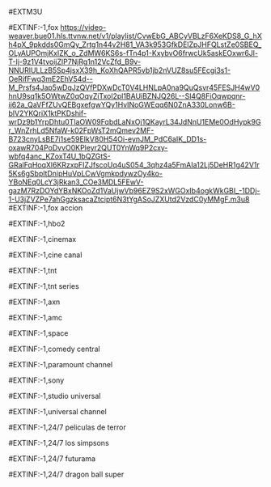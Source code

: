 #EXTM3U

#EXTINF:-1,fox 
https://video-weaver.bue01.hls.ttvnw.net/v1/playlist/CvwEbG_ABCyVBLzF6XeKDS8_G_hXh4pX_9pkdds0GmQy_Zrtg1n44v2H81_VA3k953GfkDElZpJHFQLstZe0SBEQ_OLyAUPOmjKxlZK_o_ZdMW6KS6s-fTn4p1-KxybvO6frwcUk5askEOxwr6Jl-T-Ij-9z1V4tvoijZlP7NjRg1n12VcZfd_B9v-NNURlULLzB5Sp4jsxX39h_KoXhQAPR5vb1jb2nVUZ8su5FEcgi3s1-OeRifFwq3mE2EhV54d--M_Prsfs4Jap5wDqJzQVfPDXwDcT0V4LHNLpA0na9QuQsvr45FESJH4wV0hnU9sq1k5OWtwZ0qOqyZiTxol2pl1BAUiBZNJQ26L--Sl4Q8FiOqwpqnr-ij62a_QaVFfZUvQEBgxefgwYQy1HvINoGWEqq6N0ZnA330Lonw6B-blV2YKQriX1ktPKDshif-wrDz9b1YrpDhtu0TlaOW09FqbdLaNxOj1QKayrL34JdNnU1EMe0OdHypk9Gr_WnZrhLd5NfaW-k02FpWsT2mQmev2MF-B723cnyLsBE7i1se59EIkV80H54Oi-eynJM_PdC6aIK_DD1s-oxawR704PoDvvO0KPleyr2QUT0YnWq9P2cxy-wbfq4anc_KZoxT4U_1bQZGtS-GRalFqHoqXl6KRzxpFIZJfscoUq4uS054_3qhz4a5FmAIa12Lj5DeHR1g42V1r5Ks6gSbpltDnipHuVpLCwVgmkpdywzOy4ko-YBoNEq0LcY3jRkan3_COe3MDL5FEwV-gazM7RzDOYdYBxNKOoZd1VaUjwVb96EZ9S2xWGOxIb4ogkWkGBI_-1DDj-1-U3jZVZPe7ahGgzksacaZtcipt6N3tYgASoJZXUtd2VzdC0yMMgF.m3u8
#EXTINF:-1,fox accion

#EXTINF:-1,hbo2

#EXTINF:-1,cinemax

#EXTINF:-1,cine canal

#EXTINF:-1,tnt 

#EXTINF:-1,tnt series

#EXTINF:-1,axn

#EXTINF:-1,amc

#EXTINF:-1,space

#EXTINF:-1,comedy central

#EXTINF:-1,paramount channel

#EXTINF:-1,sony

#EXTINF:-1,studio universal

#EXTINF:-1,universal channel

#EXTINF:-1,24/7 peliculas de terror

#EXTINF:-1,24/7 los simpsons

#EXTINF:-1,24/7 futurama

#EXTINF:-1,24/7 dragon ball super

